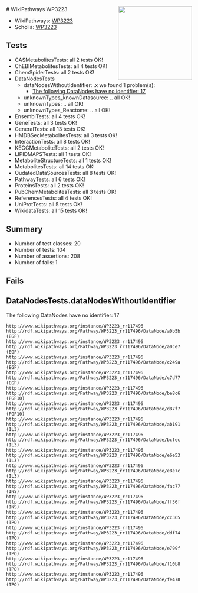 <img style="float: right; width: 200px" src="https://upload.wikimedia.org/wikipedia/commons/thumb/8/83/Wplogo_with_text_500.png/640px-Wplogo_with_text_500.png" />
# WikiPathways WP3223

* WikiPathways: [WP3223](https://wikipathways.org/pathways/WP3223)
* Scholia: [WP3223](https://scholia.toolforge.org/wikipathways/WP3223)
## Tests
* CASMetabolitesTests: all 2 tests OK!
* ChEBIMetabolitesTests: all 4 tests OK!
* ChemSpiderTests: all 2 tests OK!
* DataNodesTests
    * dataNodesWithoutIdentifier: .x we found 1 problem(s):
        * [The following DataNodes have no identifier: 17](#8792c497)
    * unknownTypes_knownDatasource: .. all OK!
    * unknownTypes: .. all OK!
    * unknownTypes_Reactome: .. all OK!
* EnsemblTests: all 4 tests OK!
* GeneTests: all 3 tests OK!
* GeneralTests: all 13 tests OK!
* HMDBSecMetabolitesTests: all 3 tests OK!
* InteractionTests: all 8 tests OK!
* KEGGMetaboliteTests: all 2 tests OK!
* LIPIDMAPSTests: all 1 tests OK!
* MetaboliteStructureTests: all 1 tests OK!
* MetabolitesTests: all 14 tests OK!
* OudatedDataSourcesTests: all 8 tests OK!
* PathwayTests: all 6 tests OK!
* ProteinsTests: all 2 tests OK!
* PubChemMetabolitesTests: all 3 tests OK!
* ReferencesTests: all 4 tests OK!
* UniProtTests: all 5 tests OK!
* WikidataTests: all 15 tests OK!


## Summary

* Number of test classes: 20
* Number of tests: 104
* Number of assertions: 208
* Number of fails: 1

## Fails

<a name="8792c497" />

## DataNodesTests.dataNodesWithoutIdentifier

The following DataNodes have no identifier: 17
```
http://www.wikipathways.org/instance/WP3223_rr117496 http://rdf.wikipathways.org/Pathway/WP3223_rr117496/DataNode/a0b5b (EGF)
http://www.wikipathways.org/instance/WP3223_rr117496 http://rdf.wikipathways.org/Pathway/WP3223_rr117496/DataNode/a0ce7 (EGF)
http://www.wikipathways.org/instance/WP3223_rr117496 http://rdf.wikipathways.org/Pathway/WP3223_rr117496/DataNode/c249a (EGF)
http://www.wikipathways.org/instance/WP3223_rr117496 http://rdf.wikipathways.org/Pathway/WP3223_rr117496/DataNode/c7d77 (EGF)
http://www.wikipathways.org/instance/WP3223_rr117496 http://rdf.wikipathways.org/Pathway/WP3223_rr117496/DataNode/be8c6 (FGF10)
http://www.wikipathways.org/instance/WP3223_rr117496 http://rdf.wikipathways.org/Pathway/WP3223_rr117496/DataNode/d87f7 (FGF10)
http://www.wikipathways.org/instance/WP3223_rr117496 http://rdf.wikipathways.org/Pathway/WP3223_rr117496/DataNode/ab191 (IL3)
http://www.wikipathways.org/instance/WP3223_rr117496 http://rdf.wikipathways.org/Pathway/WP3223_rr117496/DataNode/bcfec (IL3)
http://www.wikipathways.org/instance/WP3223_rr117496 http://rdf.wikipathways.org/Pathway/WP3223_rr117496/DataNode/e6e53 (IL3)
http://www.wikipathways.org/instance/WP3223_rr117496 http://rdf.wikipathways.org/Pathway/WP3223_rr117496/DataNode/e8e7c (IL3)
http://www.wikipathways.org/instance/WP3223_rr117496 http://rdf.wikipathways.org/Pathway/WP3223_rr117496/DataNode/fac77 (INS)
http://www.wikipathways.org/instance/WP3223_rr117496 http://rdf.wikipathways.org/Pathway/WP3223_rr117496/DataNode/ff36f (INS)
http://www.wikipathways.org/instance/WP3223_rr117496 http://rdf.wikipathways.org/Pathway/WP3223_rr117496/DataNode/cc365 (TPO)
http://www.wikipathways.org/instance/WP3223_rr117496 http://rdf.wikipathways.org/Pathway/WP3223_rr117496/DataNode/ddf74 (TPO)
http://www.wikipathways.org/instance/WP3223_rr117496 http://rdf.wikipathways.org/Pathway/WP3223_rr117496/DataNode/e799f (TPO)
http://www.wikipathways.org/instance/WP3223_rr117496 http://rdf.wikipathways.org/Pathway/WP3223_rr117496/DataNode/f10b8 (TPO)
http://www.wikipathways.org/instance/WP3223_rr117496 http://rdf.wikipathways.org/Pathway/WP3223_rr117496/DataNode/fe478 (TPO)
```

